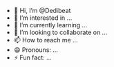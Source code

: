 - 👋 Hi, I’m @Dedibeat
- 👀 I’m interested in ...
- 🌱 I’m currently learning ...
- 💞️ I’m looking to collaborate on ...
- 📫 How to reach me ...
- 😄 Pronouns: ...
- ⚡ Fun fact: ...

<!---
Dedibeat/Dedibeat is a ✨ special ✨ repository because its `README.md` (this file) appears on your GitHub profile.
You can click the Preview link to take a look at your changes.
--->
